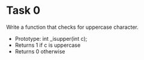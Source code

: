 # Task 0
Write a function that checks for uppercase character.

* Prototype: int _isupper(int c);
* Returns 1 if c is uppercase
* Returns 0 otherwise
